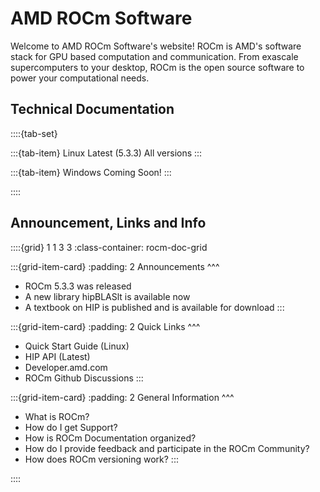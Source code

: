 # AMD ROCm Software

Welcome to AMD ROCm Software's website! ROCm is AMD's software stack for GPU based computation and communication. 
From exascale supercomputers to your desktop, ROCm is the open source software to power your computational needs.


## Technical Documentation
::::{tab-set}

:::{tab-item} Linux 
Latest (5.3.3)
All versions
:::

:::{tab-item} Windows
Coming Soon!
:::

::::

## Announcement, Links and Info

::::{grid} 1 1 3 3
:class-container: rocm-doc-grid

:::{grid-item-card}
:padding: 2
Announcements
^^^
 * ROCm 5.3.3 was released
 * A new library hipBLASlt is available now
 * A textbook on HIP is published and is available for download
:::

:::{grid-item-card}
:padding: 2
Quick Links 
^^^
 * Quick Start Guide (Linux)
 * HIP API (Latest)
 * Developer.amd.com
 * ROCm Github Discussions 
:::

:::{grid-item-card}
:padding: 2
General Information 
^^^
 * What is ROCm? 
 * How do I get Support?
 * How is ROCm Documentation organized?
 * How do I provide feedback and participate in the ROCm Community?
 * How does ROCm versioning work? 
:::



::::

   

